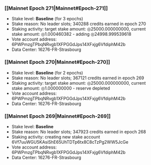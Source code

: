 ### [[Mainnet Epoch 271|Mainnet#Epoch-271]]
* Stake level: **Baseline** (for 3 epochs)
* Stake reason: No leader slots; 340288 credits earned in epoch 270
* Staking activity: target stake amount: ◎25000.000000000, current stake amount: ◎1.000460382 - adding ◎24998.999539618
* Vote account address: 6PWPmzgTPbqNRvgb1XFPGGdJps14XFxjg6VfdiphM42b
* Data Center: 16276-FR-Strasbourg
### [[Mainnet Epoch 270|Mainnet#Epoch-270]]
* Stake level: **Baseline** (for 2 epochs)
* Stake reason: No leader slots; 367121 credits earned in epoch 269
* Staking activity: target stake amount: ◎25000.000000000, current stake amount: ◎1.000000000 - reserve depleted
* Vote account address: 6PWPmzgTPbqNRvgb1XFPGGdJps14XFxjg6VfdiphM42b
* Data Center: 16276-FR-Strasbourg
### [[Mainnet Epoch 269|Mainnet#Epoch-269]]
* Stake level: **Baseline**
* Stake reason: No leader slots; 347923 credits earned in epoch 268
* Staking activity: creating new stake account 6Vf7uuWGU5KAsiShE65UhTDTp6tx8C8cTzPg2WW5JcGe
* Vote account address: 6PWPmzgTPbqNRvgb1XFPGGdJps14XFxjg6VfdiphM42b
* Data Center: 16276-FR-Strasbourg